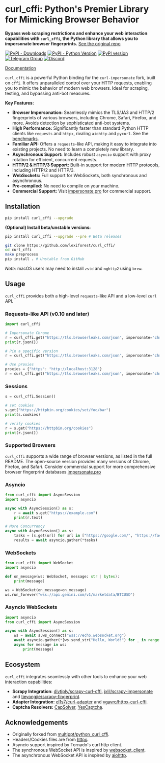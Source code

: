 # curl_cffi: Python's Premier Library for Mimicking Browser Behavior

**Bypass web scraping restrictions and enhance your web interaction capabilities with `curl_cffi`, the Python library that allows you to impersonate browser fingerprints.**  [See the original repo](https://github.com/lexiforest/curl_cffi)

[![PyPI - Downloads](https://img.shields.io/pypi/dm/curl-cffi)](https://pypi.org/project/curl-cffi/)
[![PyPI - Python Version](https://img.shields.io/pypi/pyversions/curl_cffi)](https://pypi.org/project/curl-cffi/)
[![PyPI version](https://badge.fury.io/py/curl-cffi.svg)](https://pypi.org/project/curl-cffi)
[![Telegram Group](https://img.shields.io/badge/Telegram%20Group-join-blue?logo=telegram)](https://t.me/+lL9n33eZp480MGM1)
[![Discord](https://img.shields.io/badge/Discord-join-purple?logo=blue)](https://discord.gg/kJqMHHgdn2)

[Documentation](https://curl-cffi.readthedocs.io)

`curl_cffi` is a powerful Python binding for the `curl-impersonate` fork, built on `cffi`. It offers unparalleled control over your HTTP requests, enabling you to mimic the behavior of modern web browsers.  Ideal for scraping, testing, and bypassing anti-bot measures.

**Key Features:**

*   **Browser Impersonation:**  Seamlessly mimics the TLS/JA3 and HTTP/2 fingerprints of various browsers, including Chrome, Safari, Firefox, and more.  Avoids detection by sophisticated anti-bot systems.
*   **High Performance:** Significantly faster than standard Python HTTP clients like `requests` and `httpx`, rivaling `aiohttp` and `pycurl`.  See the [benchmarks](https://github.com/lexiforest/curl_cffi/tree/main/benchmark).
*   **Familiar API:**  Offers a `requests`-like API, making it easy to integrate into existing projects.  No need to learn a completely new library.
*   **Asynchronous Support:** Includes robust `asyncio` support with proxy rotation for efficient, concurrent requests.
*   **HTTP/2 & HTTP/3 Support:**  Built-in support for modern HTTP protocols, including HTTP/2 and HTTP/3.
*   **WebSockets:**  Full support for WebSockets, both synchronous and asynchronous.
*   **Pre-compiled:**  No need to compile on your machine.
*   **Commercial Support:** Visit [impersonate.pro](https://impersonate.pro) for commercial support.

## Installation

```bash
pip install curl_cffi --upgrade
```

**(Optional) Install beta/unstable versions:**
```bash
pip install curl_cffi --upgrade --pre # Beta releases
```
```bash
git clone https://github.com/lexiforest/curl_cffi/
cd curl_cffi
make preprocess
pip install . # Unstable from GitHub
```
*Note:* macOS users may need to install `zstd` and `nghttp2` using `brew`.

## Usage

`curl_cffi` provides both a high-level `requests`-like API and a low-level `curl` API.

### Requests-like API (v0.10 and later)

```python
import curl_cffi

# Impersonate Chrome
r = curl_cffi.get("https://tls.browserleaks.com/json", impersonate="chrome")
print(r.json())

# Pin a specific version
r = curl_cffi.get("https://tls.browserleaks.com/json", impersonate="chrome124")

# Use proxies
proxies = {"https": "http://localhost:3128"}
r = curl_cffi.get("https://tls.browserleaks.com/json", impersonate="chrome", proxies=proxies)
```

### Sessions

```python
s = curl_cffi.Session()

# set cookies
s.get("https://httpbin.org/cookies/set/foo/bar")
print(s.cookies)

# verify cookies
r = s.get("https://httpbin.org/cookies")
print(r.json())
```

### Supported Browsers

`curl_cffi` supports a wide range of browser versions, as listed in the full README.  The open-source version provides many versions of Chrome, Firefox, and Safari. Consider commercial support for more comprehensive browser fingerprint databases [impersonate.pro](https://impersonate.pro)

### Asyncio

```python
from curl_cffi import AsyncSession
import asyncio

async with AsyncSession() as s:
    r = await s.get("https://example.com")
    print(r.text)

# More Concurrency
async with AsyncSession() as s:
    tasks = [s.get(url) for url in ["https://google.com/", "https://facebook.com/", "https://twitter.com/"]]
    results = await asyncio.gather(*tasks)
```

### WebSockets

```python
from curl_cffi import WebSocket
import asyncio

def on_message(ws: WebSocket, message: str | bytes):
    print(message)

ws = WebSocket(on_message=on_message)
ws.run_forever("wss://api.gemini.com/v1/marketdata/BTCUSD")
```
### Asyncio WebSockets
```python
import asyncio
from curl_cffi import AsyncSession

async with AsyncSession() as s:
    ws = await s.ws_connect("wss://echo.websocket.org")
    await asyncio.gather(*[ws.send_str("Hello, World!") for _ in range(10)])
    async for message in ws:
        print(message)
```

## Ecosystem

`curl_cffi` integrates seamlessly with other tools to enhance your web interaction capabilities:

*   **Scrapy Integration:** [divtiply/scrapy-curl-cffi](https://github.com/divtiply/scrapy-curl-cffi), [jxlil/scrapy-impersonate](https://github.com/jxlil/scrapy-impersonate) and [tieyongjie/scrapy-fingerprint](https://github.com/tieyongjie/scrapy-fingerprint).
*   **Adapter Integration:** [el1s7/curl-adapter](https://github.com/el1s7/curl-adapter) and [vgavro/httpx-curl-cffi](https://github.com/vgavro/httpx-curl-cffi).
*   **Captcha Resolvers:** [CapSolver](https://docs.capsolver.com/en/api/), [YesCaptcha](https://yescaptcha.atlassian.net/wiki/spaces/YESCAPTCHA/overview).

## Acknowledgements

*   Originally forked from [multippt/python_curl_cffi](https://github.com/multippt/python_curl_cffi).
*   Headers/Cookies files are from [httpx](https://github.com/encode/httpx/blob/master/httpx/_models.py).
*   Asyncio support inspired by Tornado's curl http client.
*   The synchronous WebSocket API is inspired by [websocket_client](https://github.com/websocket-client/websocket-client).
*   The asynchronous WebSocket API is inspired by [aiohttp](https://github.com/aio-libs/aiohttp).